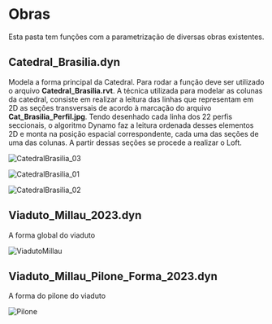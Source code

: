 # Obras 

Esta pasta tem funções com a parametrização de diversas obras existentes. 

## Catedral_Brasilia.dyn
Modela a forma principal da Catedral. Para rodar a função deve ser utilizado o arquivo **Catedral_Brasilia.rvt**. A técnica utilizada para modelar as colunas da catedral, consiste em realizar a leitura das linhas que representam em 2D as seções transversais de acordo à marcação do arquivo **Cat_Brasilia_Perfil.jpg**. Tendo desenhado cada linha dos 22 perfis  seccionais, o algoritmo Dynamo faz a leitura ordenada desses elementos 2D e monta na posição espacial correspondente, cada uma das seções de uma das colunas. A partir dessas seções se procede a realizar o Loft.

![CatedralBrasilia_03](https://github.com/JLMenegotto/AulasBIM/assets/9437020/b7e68e1a-02c1-4436-b5d3-4991547c987b)

![CatedralBrasilia_01](https://github.com/JLMenegotto/AulasBIM/assets/9437020/ac4698a0-f8a5-482d-a890-a9bbf2c4f0ea)

![CatedralBrasilia_02](https://github.com/JLMenegotto/AulasBIM/assets/9437020/4a55d09c-9fad-4390-b4a6-9f0744708c22)

## Viaduto_Millau_2023.dyn
A forma global do viaduto

![ViadutoMillau](https://github.com/JLMenegotto/AulasBIM/assets/9437020/de4afc5b-c652-4fc6-93d8-1104f04c209f)


## Viaduto_Millau_Pilone_Forma_2023.dyn
A forma do pilone do viaduto

![Pilone](https://github.com/JLMenegotto/AulasBIM/assets/9437020/331f5d88-5666-4a43-ae55-42e1fa6dafb6)

